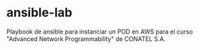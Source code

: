 # ansible-lab
Playbook de ansible para instanciar un POD en AWS para el curso "Advanced Network Programmability" de CONATEL S.A.
